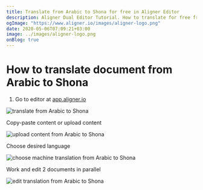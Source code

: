 ```yaml
---
title: Translate from Arabic to Shona for free in Aligner Editor
description: Aligner Dual Editor Tutorial. How to translate for free from Arabic to Shona. Aligner is multilingual document management platform. 
ogImage: "https://www.aligner.io/images/aligner-logo.png"
date: 2020-05-06T07:09:21+03:00
image: ../images/aligner-logo.png
onBlog: true
---
```


# How to translate document from Arabic to Shona

1. Go to editor at [app.aligner.io](https://app.aligner.io "Aligner App web page")

![translate from Arabic to Shona](../aligner-blank-editor.png "translate from Arabic to Shona")

Copy-paste content or upload content

![upload content from Arabic to Shona](../aligner-uploaded-document.png "upload content from Arabic to Shona")

Choose desired language

![choose machine translation from Arabic to Shona](../aligner-language-dropdown.png "choose machine translation from Arabic to Shona")

Work and edit 2 documents in parallel

![edit translation from Arabic to Shona](../aligner-double-sitded-editor.png "edit translation from Arabic to Shona")

